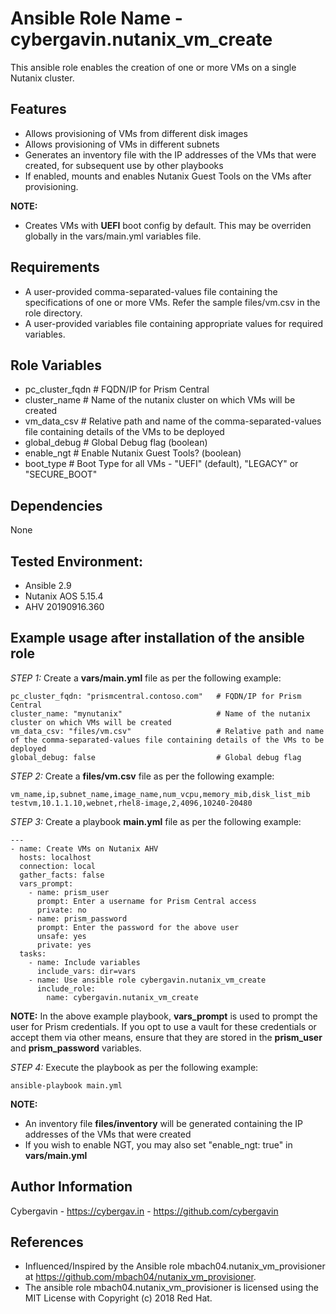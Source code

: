 Ansible Role Name - cybergavin.nutanix_vm_create
================================================

This ansible role enables the creation of one or more VMs on a single Nutanix cluster.


Features
---------

- Allows provisioning of VMs from different disk images
- Allows provisioning of VMs in different subnets
- Generates an inventory file with the IP addresses of the VMs that were created, for subsequent use by other playbooks
- If enabled, mounts and enables Nutanix Guest Tools on the VMs after provisioning.

**NOTE:**
- Creates VMs with **UEFI** boot config by default. This may be overriden globally in the vars/main.yml variables file.


Requirements
------------

- A user-provided comma-separated-values file containing the specifications of one or more VMs. Refer the sample files/vm.csv in the role directory.
- A user-provided variables file containing appropriate values for required variables.


Role Variables
--------------

- pc_cluster_fqdn   # FQDN/IP for Prism Central
- cluster_name      # Name of the nutanix cluster on which VMs will be created 
- vm_data_csv       # Relative path and name of the comma-separated-values file containing details of the VMs to be deployed
- global_debug      # Global Debug flag (boolean)
- enable_ngt        # Enable Nutanix Guest Tools? (boolean)
- boot_type         # Boot Type for all VMs - "UEFI" (default), "LEGACY" or "SECURE_BOOT"


Dependencies
------------

None


Tested Environment:
-------------------

- Ansible 2.9
- Nutanix AOS 5.15.4
- AHV 20190916.360


Example usage after installation of the ansible role
-----------------------------------------------------

*STEP 1:* Create a **vars/main.yml** file as per the following example:

    pc_cluster_fqdn: "prismcentral.contoso.com"   # FQDN/IP for Prism Central
    cluster_name: "mynutanix"                     # Name of the nutanix cluster on which VMs will be created
    vm_data_csv: "files/vm.csv"                   # Relative path and name of the comma-separated-values file containing details of the VMs to be deployed
    global_debug: false                           # Global debug flag


*STEP 2:* Create a **files/vm.csv** file as per the following example:

    vm_name,ip,subnet_name,image_name,num_vcpu,memory_mib,disk_list_mib
    testvm,10.1.1.10,webnet,rhel8-image,2,4096,10240-20480


*STEP 3:* Create a playbook **main.yml** file as per the following example:   

    ---
    - name: Create VMs on Nutanix AHV
      hosts: localhost
      connection: local
      gather_facts: false
      vars_prompt:
        - name: prism_user
          prompt: Enter a username for Prism Central access
          private: no
        - name: prism_password
          prompt: Enter the password for the above user
          unsafe: yes
          private: yes
      tasks:
        - name: Include variables
          include_vars: dir=vars
        - name: Use ansible role cybergavin.nutanix_vm_create
          include_role:
            name: cybergavin.nutanix_vm_create

**NOTE:** In the above example playbook, **vars_prompt** is used to prompt the user for Prism credentials. If you opt to
use a vault for these credentials or accept them via other means, ensure that they are stored in the **prism_user** and **prism_password** variables.


*STEP 4:* Execute the playbook as per the following example:

    ansible-playbook main.yml


**NOTE:**
- An inventory file **files/inventory** will be generated containing the IP addresses of the VMs that were created
- If you wish to enable NGT, you may also set "enable_ngt: true" in **vars/main.yml**



Author Information
------------------

Cybergavin - https://cybergav.in - https://github.com/cybergavin


References
-----------

- Influenced/Inspired by the Ansible role mbach04.nutanix_vm_provisioner at https://github.com/mbach04/nutanix_vm_provisioner.
- The ansible role mbach04.nutanix_vm_provisioner is licensed using the MIT License with Copyright (c) 2018 Red Hat.
